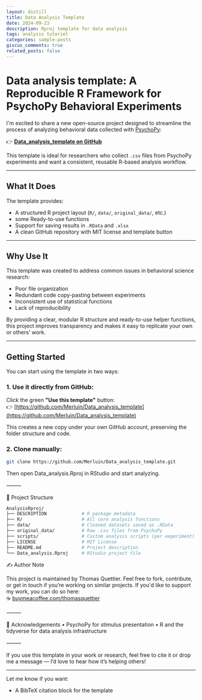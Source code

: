 ```yaml
---
layout: distill
title: Data Analysis Template
date: 2024-09-23
description: Rproj template for data analysis
tags: analysis tutoriel
categories: sample-posts
giscus_comments: true
related_posts: false
---
```


# Data analysis template: A Reproducible R Framework for PsychoPy Behavioral Experiments

I'm excited to share a new open-source project designed to streamline the process of analyzing behavioral data collected with [PsychoPy](https://www.psychopy.org/):

👉 **[Data_analysis_template on GitHub](https://github.com/Merluin/Data_analysis_template)**

This template is ideal for researchers who collect `.csv` files from PsychoPy experiments and want a consistent, reusable R-based analysis workflow.

---

## What It Does

The template provides:

- A structured R project layout (`R/`, `data/`, `original_data/`, etc.)
- some Ready-to-use functions
- Support for saving results in `.RData` and `.xlsx`
- A clean GitHub repository with MIT license and template button

---

## Why Use It

This template was created to address common issues in behavioral science research:

- Poor file organization
- Redundant code copy-pasting between experiments
- Inconsistent use of statistical functions
- Lack of reproducibility

By providing a clear, modular R structure and ready-to-use helper functions, this project improves transparency and makes it easy to replicate your own or others' work.

---

## Getting Started

You can start using the template in two ways:

### 1. Use it directly from GitHub:

Click the green **"Use this template"** button:  
👉 [https://github.com/Merluin/Data_analysis_template](https://github.com/Merluin/Data_analysis_template)

This creates a new copy under your own GitHub account, preserving the folder structure and code.

### 2. Clone manually:

```bash
git clone https://github.com/Merluin/Data_analysis_template.git
```

Then open Data_analysis.Rproj in RStudio and start analyzing.

⸻

📁 Project Structure

```bash
AnalysisRproj/
├── DESCRIPTION             # R package metadata
├── R/                      # All core analysis functions
├── data/                   # Cleaned datasets saved as .RData
├── original_data/          # Raw .csv files from PsychoPy
├── scripts/                # Custom analysis scripts (per experiment)
├── LICENSE                 # MIT License
├── README.md               # Project description
└── Data_analysis.Rproj     # RStudio project file
```

✍️ Author Note

This project is maintained by Thomas Quettier. Feel free to fork, contribute, or get in touch if you’re working on similar projects.
If you'd like to support my work, you can do so here:  
☕ [buymeacoffee.com/thomasquettier](https://www.buymeacoffee.com/thomasquettier)

⸻

🧠 Acknowledgements
• PsychoPy for stimulus presentation
• R and the tidyverse for data analysis infrastructure

⸻

If you use this template in your work or research, feel free to cite it or drop me a message — I’d love to hear how it’s helping others!

---

Let me know if you want:

- A BibTeX citation block for the template

